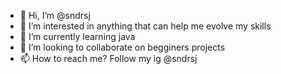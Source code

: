 - 👋 Hi, I’m @sndrsj
- 👀 I’m interested in anything that can help me evolve my skills 
- 🌱 I’m currently learning java
- 💞️ I’m looking to collaborate on begginers projects
- 📫 How to reach me? Follow my ig @sndrsj

<!---
sndrsj/sndrsj is a ✨ special ✨ repository because its `README.md` (this file) appears on your GitHub profile.
You can click the Preview link to take a look at your changes.
--->

